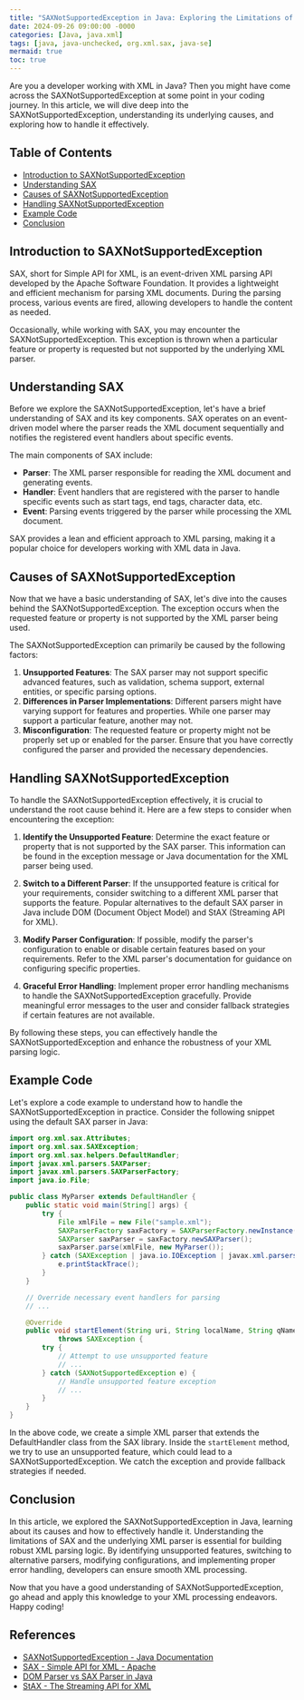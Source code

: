 ```yaml
---
title: "SAXNotSupportedException in Java: Exploring the Limitations of Simple API for XML Processing"
date: 2024-09-26 09:00:00 -0000
categories: [Java, java.xml]
tags: [java, java-unchecked, org.xml.sax, java-se]
mermaid: true
toc: true
---
```



Are you a developer working with XML in Java? Then you might have come across the SAXNotSupportedException at some point in your coding journey. In this article, we will dive deep into the SAXNotSupportedException, understanding its underlying causes, and exploring how to handle it effectively.

## Table of Contents
- [Introduction to SAXNotSupportedException](#introduction-to-saxnotsupportedexception)
- [Understanding SAX](#understanding-sax)
- [Causes of SAXNotSupportedException](#causes-of-saxnotsupportedexception)
- [Handling SAXNotSupportedException](#handling-saxnotsupportedexception)
- [Example Code](#example-code)
- [Conclusion](#conclusion)

## Introduction to SAXNotSupportedException
SAX, short for Simple API for XML, is an event-driven XML parsing API developed by the Apache Software Foundation. It provides a lightweight and efficient mechanism for parsing XML documents. During the parsing process, various events are fired, allowing developers to handle the content as needed.

Occasionally, while working with SAX, you may encounter the SAXNotSupportedException. This exception is thrown when a particular feature or property is requested but not supported by the underlying XML parser.

## Understanding SAX
Before we explore the SAXNotSupportedException, let's have a brief understanding of SAX and its key components. SAX operates on an event-driven model where the parser reads the XML document sequentially and notifies the registered event handlers about specific events.

The main components of SAX include:
- **Parser**: The XML parser responsible for reading the XML document and generating events.
- **Handler**: Event handlers that are registered with the parser to handle specific events such as start tags, end tags, character data, etc.
- **Event**: Parsing events triggered by the parser while processing the XML document.

SAX provides a lean and efficient approach to XML parsing, making it a popular choice for developers working with XML data in Java.

## Causes of SAXNotSupportedException
Now that we have a basic understanding of SAX, let's dive into the causes behind the SAXNotSupportedException. The exception occurs when the requested feature or property is not supported by the XML parser being used.

The SAXNotSupportedException can primarily be caused by the following factors:
1. **Unsupported Features**: The SAX parser may not support specific advanced features, such as validation, schema support, external entities, or specific parsing options.
2. **Differences in Parser Implementations**: Different parsers might have varying support for features and properties. While one parser may support a particular feature, another may not.
3. **Misconfiguration**: The requested feature or property might not be properly set up or enabled for the parser. Ensure that you have correctly configured the parser and provided the necessary dependencies.

## Handling SAXNotSupportedException
To handle the SAXNotSupportedException effectively, it is crucial to understand the root cause behind it. Here are a few steps to consider when encountering the exception:

1. **Identify the Unsupported Feature**: Determine the exact feature or property that is not supported by the SAX parser. This information can be found in the exception message or Java documentation for the XML parser being used.

2. **Switch to a Different Parser**: If the unsupported feature is critical for your requirements, consider switching to a different XML parser that supports the feature. Popular alternatives to the default SAX parser in Java include DOM (Document Object Model) and StAX (Streaming API for XML).

3. **Modify Parser Configuration**: If possible, modify the parser's configuration to enable or disable certain features based on your requirements. Refer to the XML parser's documentation for guidance on configuring specific properties.

4. **Graceful Error Handling**: Implement proper error handling mechanisms to handle the SAXNotSupportedException gracefully. Provide meaningful error messages to the user and consider fallback strategies if certain features are not available.

By following these steps, you can effectively handle the SAXNotSupportedException and enhance the robustness of your XML parsing logic.

## Example Code
Let's explore a code example to understand how to handle the SAXNotSupportedException in practice. Consider the following snippet using the default SAX parser in Java:

```java
import org.xml.sax.Attributes;
import org.xml.sax.SAXException;
import org.xml.sax.helpers.DefaultHandler;
import javax.xml.parsers.SAXParser;
import javax.xml.parsers.SAXParserFactory;
import java.io.File;

public class MyParser extends DefaultHandler {
    public static void main(String[] args) {
        try {
            File xmlFile = new File("sample.xml");
            SAXParserFactory saxFactory = SAXParserFactory.newInstance();
            SAXParser saxParser = saxFactory.newSAXParser();
            saxParser.parse(xmlFile, new MyParser());
        } catch (SAXException | java.io.IOException | javax.xml.parsers.ParserConfigurationException e) {
            e.printStackTrace();
        }
    }

    // Override necessary event handlers for parsing
    // ...

    @Override
    public void startElement(String uri, String localName, String qName, Attributes attributes)
            throws SAXException {
        try {
            // Attempt to use unsupported feature
            // ...
        } catch (SAXNotSupportedException e) {
            // Handle unsupported feature exception
            // ...
        }
    }
}
```

In the above code, we create a simple XML parser that extends the DefaultHandler class from the SAX library. Inside the `startElement` method, we try to use an unsupported feature, which could lead to a SAXNotSupportedException. We catch the exception and provide fallback strategies if needed.

## Conclusion
In this article, we explored the SAXNotSupportedException in Java, learning about its causes and how to effectively handle it. Understanding the limitations of SAX and the underlying XML parser is essential for building robust XML parsing logic. By identifying unsupported features, switching to alternative parsers, modifying configurations, and implementing proper error handling, developers can ensure smooth XML processing.

Now that you have a good understanding of SAXNotSupportedException, go ahead and apply this knowledge to your XML processing endeavors. Happy coding!

## References
- [SAXNotSupportedException - Java Documentation](https://docs.oracle.com/javase/10/docs/api/org/xml/sax/SAXNotSupportedException.html)
- [SAX - Simple API for XML - Apache](https://xerces.apache.org/xerces2-j/)
- [DOM Parser vs SAX Parser in Java](https://dzone.com/articles/dom-parser-vs-sax-parser-java)
- [StAX - The Streaming API for XML](https://stax.codehaus.org/)